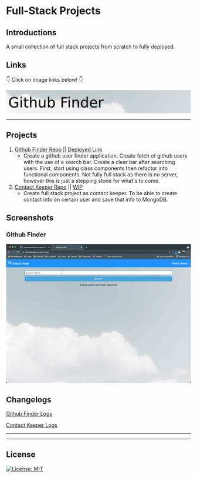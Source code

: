 # Full-Stack Projects

## Introductions
A small collection of full stack projects from scratch to fully deployed.

## Links
👇 Click on image links below! 👇

[![Github Finder](assets/githubfinder-splash.png)](https://githubfinder-ts.netlify.app/)

---

## Projects
<!-- GITHUB FINDER -->
[github-finder]: https://github.com/jsoomie/fullstack-projects/tree/main/github-finder
[github-finder-deployed]: https://githubfinder-ts.netlify.app/

<!-- CONTACT KEEPER -->
[contact-keeper]: https://github.com/jsoomie/fullstack-projects/tree/main/contact-keeper
[contact-keeper-deployed]: #

1. [Github Finder Repo][github-finder] || [Deployed Link][github-finder-deployed]
     - Create a github user finder application. Create fetch of github users with the use of a search bar. Create a clear bar after searching users. First, start using class components then refactor into functional components. Not fully full stack as there is no server, however this is just a stepping stone for what's to come.
2. [Contact Keeper Repo][contact-keeper] || [WIP][contact-keeper-deployed]
   -  Create full stack project as contact keeper. To be able to create contact info on certain user and save that info to MongoDB.

## Screenshots
### Github Finder
![Github Finder](assets/githubfinder-screen.gif)

## Changelogs 
[Github Finder Logs](https://github.com/jsoomie/fullstack-projects/blob/main/github-finder/README.md)

[Contact Keeper Logs](https://github.com/jsoomie/fullstack-projects/blob/main/contact-keeper/README.md)

---
---

## License
[![License: MIT](https://img.shields.io/badge/License-MIT-yellow.svg)](LICENSE)